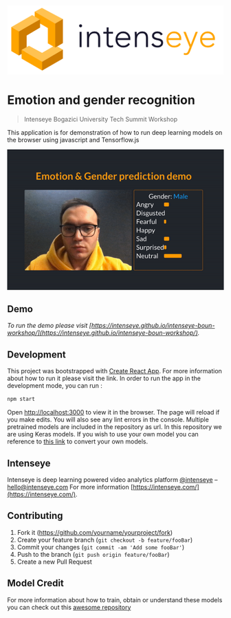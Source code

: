 ![](logo.png)

# Emotion and gender recognition
> Intenseye Bogazici University Tech Summit Workshop

This application is for demonstration of how to run deep learning models on the browser using javascript and Tensorflow.js

![](demo.gif)

## Demo
_To run the demo please visit [https://intenseye.github.io/intenseye-boun-workshop/](https://intenseye.github.io/intenseye-boun-workshop/)._

## Development

This project was bootstrapped with [Create React App](https://github.com/facebook/create-react-app).
For more information about how to run it please visit the link.
In order to run the app in the development mode, you can run :

```sh
npm start
```

Open [http://localhost:3000](http://localhost:3000) to view it in the browser.
The page will reload if you make edits.
You will also see any lint errors in the console.
Multiple pretrained models are included in the repository as url.
In this repository we are using Keras models.
If you wish to use your own model you can reference to [this link](https://js.tensorflow.org/tutorials/import-keras.html)
to convert your own models.

## Intenseye

Intenseye is deep learning powered video analytics platform
[@intenseye](https://twitter.com/intenseye) – hello@intenseye.com
For more information [https://intenseye.com/](https://intenseye.com/).

## Contributing

1. Fork it (<https://github.com/yourname/yourproject/fork>)
2. Create your feature branch (`git checkout -b feature/fooBar`)
3. Commit your changes (`git commit -am 'Add some fooBar'`)
4. Push to the branch (`git push origin feature/fooBar`)
5. Create a new Pull Request

## Model Credit

For more information about how to train, obtain or understand these models you can check out this [awesome repository](https://github.com/oarriaga/face_classification)

